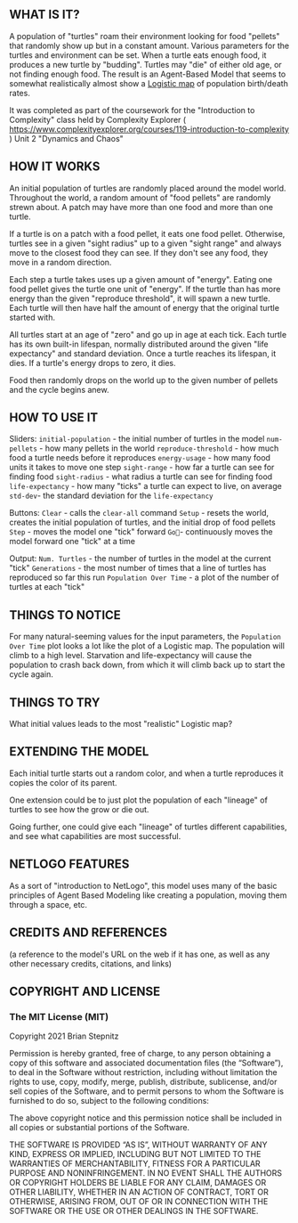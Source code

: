 ## WHAT IS IT?

A population of "turtles" roam their environment looking for food "pellets" that randomly show up but in a constant amount. Various parameters for the turtles and environment can be set. When a turtle eats enough food, it produces a new turtle by "budding". Turtles may "die" of either old age, or not finding enough food. The result is an Agent-Based Model that seems to somewhat realistically almost show a [Logistic map](https://en.wikipedia.org/wiki/Logistic_map) of population birth/death rates.

It was completed as part of the coursework for the "Introduction to Complexity" class held by Complexity Explorer ( https://www.complexityexplorer.org/courses/119-introduction-to-complexity ) Unit 2 "Dynamics and Chaos"

## HOW IT WORKS

An initial population of turtles are randomly placed around the model world. Throughout the world, a random amount of "food pellets" are randomly strewn about. A patch may have more than one food and more than one turtle.

If a turtle is on a patch with a food pellet, it eats one food pellet. Otherwise, turtles see in a given "sight radius" up to a given "sight range" and always move to the closest food they can see. If they don't see any food, they move in a random direction.

Each step a turtle takes uses up a given amount of "energy". Eating one food pellet gives the turtle one unit of "energy". If the turtle than has more energy than the given "reproduce threshold", it will spawn a new turtle. Each turtle will then have half the amount of energy that the original turtle started with.

All turtles start at an age of "zero" and go up in age at each tick. Each turtle has its own built-in lifespan, normally distributed around the given "life expectancy" and standard deviation. Once a turtle reaches its lifespan, it dies. If a turtle's energy drops to zero, it dies.

Food then randomly drops on the world up to the given number of pellets and the cycle begins anew.

## HOW TO USE IT

Sliders:
`initial-population` - the initial number of turtles in the model
`num-pellets` - how many pellets in the world
`reproduce-threshold` - how much food a turtle needs before it reproduces
`energy-usage` - how many food units it takes to move one step
`sight-range` - how far a turtle can see for finding food
`sight-radius` - what radius a turtle can see for finding food
`life-expectancy` - how many "ticks" a turtle can expect to live, on average
`std-dev`- the standard deviation for the `life-expectancy`

Buttons:
`Clear` - calls the `clear-all` command
`Setup` - resets the world, creates the initial population of turtles, and the initial drop of food pellets
`Step` - moves the model one "tick" forward
`Go🔁`- continuously moves the model forward one "tick" at a time

Output:
`Num. Turtles` - the number of turtles in the model at the current "tick"
`Generations` - the most number of times that a line of turtles has reproduced so far this run
`Population Over Time` - a plot of the number of turtles at each "tick"

## THINGS TO NOTICE

For many natural-seeming values for the input parameters, the `Population Over Time` plot looks a lot like the plot of a Logistic map. The population will climb to a high level. Starvation and life-expectancy will cause the population to crash back down, from which it will climb back up to start the cycle again.

## THINGS TO TRY

What initial values leads to the most "realistic" Logistic map?

## EXTENDING THE MODEL

Each initial turtle starts out a random color, and when a turtle reproduces it copies the color of its parent.

One extension could be to just plot the population of each "lineage" of turtles to see how the grow or die out.

Going further, one could give each "lineage" of turtles different capabilities, and see what capabilities are most successful.

## NETLOGO FEATURES

As a sort of "introduction to NetLogo", this model uses many of the basic principles of Agent Based Modeling like creating a population, moving them through a space, etc.

## CREDITS AND REFERENCES

(a reference to the model's URL on the web if it has one, as well as any other necessary credits, citations, and links)

## COPYRIGHT AND LICENSE

### The MIT License (MIT)

Copyright 2021 Brian Stepnitz

Permission is hereby granted, free of charge, to any person obtaining a copy of this software and associated documentation files (the “Software”), to deal in the Software without restriction, including without limitation the rights to use, copy, modify, merge, publish, distribute, sublicense, and/or sell copies of the Software, and to permit persons to whom the Software is furnished to do so, subject to the following conditions:

The above copyright notice and this permission notice shall be included in all copies or substantial portions of the Software.

THE SOFTWARE IS PROVIDED “AS IS”, WITHOUT WARRANTY OF ANY KIND, EXPRESS OR IMPLIED, INCLUDING BUT NOT LIMITED TO THE WARRANTIES OF MERCHANTABILITY, FITNESS FOR A PARTICULAR PURPOSE AND NONINFRINGEMENT. IN NO EVENT SHALL THE AUTHORS OR COPYRIGHT HOLDERS BE LIABLE FOR ANY CLAIM, DAMAGES OR OTHER LIABILITY, WHETHER IN AN ACTION OF CONTRACT, TORT OR OTHERWISE, ARISING FROM, OUT OF OR IN CONNECTION WITH THE SOFTWARE OR THE USE OR OTHER DEALINGS IN THE SOFTWARE.